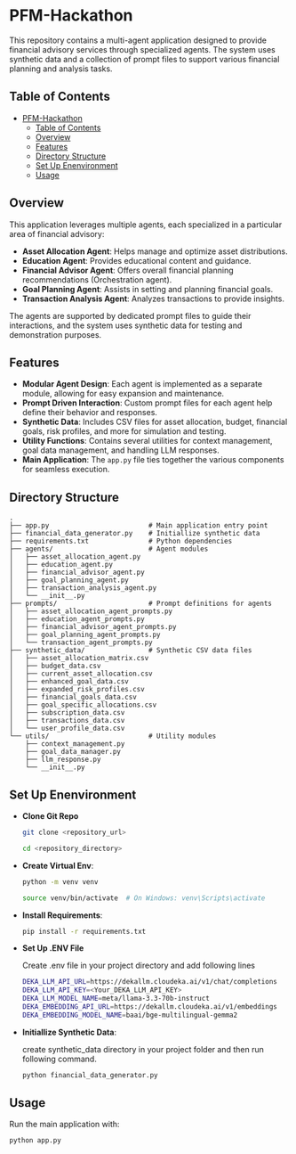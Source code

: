 # PFM-Hackathon

This repository contains a multi-agent application designed to provide financial advisory services through specialized agents. The system uses synthetic data and a collection of prompt files to support various financial planning and analysis tasks.

## Table of Contents
- [PFM-Hackathon](#pfm-hackathon)
  - [Table of Contents](#table-of-contents)
  - [Overview](#overview)
  - [Features](#features)
  - [Directory Structure](#directory-structure)
  - [Set Up Enenvironment](#set-up-enenvironment)
  - [Usage](#usage)

## Overview

This application leverages multiple agents, each specialized in a particular area of financial advisory:
- **Asset Allocation Agent**: Helps manage and optimize asset distributions.
- **Education Agent**: Provides educational content and guidance.
- **Financial Advisor Agent**: Offers overall financial planning recommendations (Orchestration agent).
- **Goal Planning Agent**: Assists in setting and planning financial goals.
- **Transaction Analysis Agent**: Analyzes transactions to provide insights.

The agents are supported by dedicated prompt files to guide their interactions, and the system uses synthetic data for testing and demonstration purposes.

## Features

- **Modular Agent Design**: Each agent is implemented as a separate module, allowing for easy expansion and maintenance.
- **Prompt Driven Interaction**: Custom prompt files for each agent help define their behavior and responses.
- **Synthetic Data**: Includes CSV files for asset allocation, budget, financial goals, risk profiles, and more for simulation and testing.
- **Utility Functions**: Contains several utilities for context management, goal data management, and handling LLM responses.
- **Main Application**: The `app.py` file ties together the various components for seamless execution.

## Directory Structure

```plaintext
.
├── app.py                         # Main application entry point
├── financial_data_generator.py    # Initiallize synthetic data                  
├── requirements.txt               # Python dependencies
├── agents/                        # Agent modules
│   ├── asset_allocation_agent.py
│   ├── education_agent.py
│   ├── financial_advisor_agent.py
│   ├── goal_planning_agent.py
│   ├── transaction_analysis_agent.py
│   └── __init__.py
├── prompts/                       # Prompt definitions for agents
│   ├── asset_allocation_agent_prompts.py
│   ├── education_agent_prompts.py
│   ├── financial_advisor_agent_prompts.py
│   ├── goal_planning_agent_prompts.py
│   └── transaction_agent_prompts.py
├── synthetic_data/                # Synthetic CSV data files
│   ├── asset_allocation_matrix.csv
│   ├── budget_data.csv
│   ├── current_asset_allocation.csv
│   ├── enhanced_goal_data.csv
│   ├── expanded_risk_profiles.csv
│   ├── financial_goals_data.csv
│   ├── goal_specific_allocations.csv
│   ├── subscription_data.csv
│   ├── transactions_data.csv
│   └── user_profile_data.csv
└── utils/                         # Utility modules
    ├── context_management.py
    ├── goal_data_manager.py
    ├── llm_response.py
    └── __init__.py
```

## Set Up Enenvironment

- **Clone Git Repo**
  
  ```bash
  git clone <repository_url>
  
  cd <repository_directory>
  ```

- **Create Virtual Env**:
  
  ```bash
  python -m venv venv

  source venv/bin/activate  # On Windows: venv\Scripts\activate
  ```

- **Install Requirements**:
  
  ```bash
  pip install -r requirements.txt
  ```

- **Set Up .ENV File**
  
  Create .env file in your project directory and add following lines

  ```bash
  DEKA_LLM_API_URL=https://dekallm.cloudeka.ai/v1/chat/completions
  DEKA_LLM_API_KEY=<Your_DEKA_LLM_API_KEY>
  DEKA_LLM_MODEL_NAME=meta/llama-3.3-70b-instruct
  DEKA_EMBEDDING_API_URL=https://dekallm.cloudeka.ai/v1/embeddings
  DEKA_EMBEDDING_MODEL_NAME=baai/bge-multilingual-gemma2
  ```

- **Initiallize Synthetic Data**:
  
  create synthetic_data directory in your project folder and then run following command.
  
  ```bash
  python financial_data_generator.py
  ```

## Usage

  Run the main application with:

  ```bash
  python app.py
  ```
